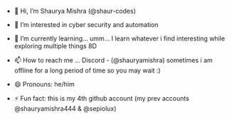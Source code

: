 - 👋 Hi, I’m Shaurya Mishra (@shaur-codes)
- 👀 I’m interested in cyber security and automation
- 🌱 I’m currently learning... umm... I learn whatever i find interesting while exploring multiple things 8D

- 📫 How to reach me ... Discord - (@shauryamishra) sometimes i am offline for a long period of time so you may wait :)
- 😄 Pronouns: he/him
- ⚡ Fun fact: this is my 4th github account (my prev accounts @shauryamishra444 & @sepiolux)

<!---
shaur-codes/shaur-codes is a ✨ special ✨ repository because its `README.md` (this file) appears on your GitHub profile.
You can click the Preview link to take a look at your changes.
--->
